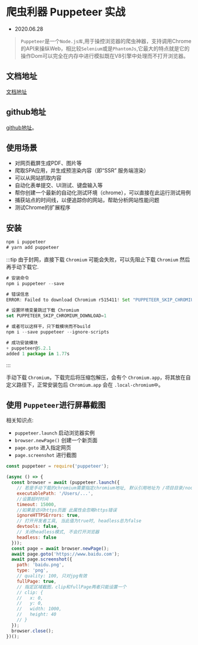 # 爬虫利器 Puppeteer 实战

- 2020.06.28

> `Puppeteer`是一个`Node.js库`,用于操控浏览器的爬虫神器，支持调用Chrome的API来操纵Web，相比较`Selenium`或是`PhantomJs`,它最大的特点就是它的操作Dom可以完全在内存中进行模拟既在V8引擎中处理而不打开浏览器。

## 文档地址

[文档地址](https://zhaoqize.github.io/puppeteer-api-zh_CN/)

## github地址

[github地址](https://github.com/puppeteer/puppeteer)。

## 使用场景

- 对网页截屏生成PDF、图片等
- 爬取SPA应用，并生成预渲染内容（即“SSR” 服务端渲染）
- 可以从网站抓取内容
- 自动化表单提交、UI测试、键盘输入等
- 帮你创建一个最新的自动化测试环境（chrome），可以直接在此运行测试用例
- 捕获站点的时间线，以便追踪你的网站，帮助分析网站性能问题
- 测试Chrome的扩展程序

## 安装

```js
npm i puppeteer
# yarn add puppeteer
```

:::tip
由于封网，直接下载 `Chromium` 可能会失败，可以先阻止下载 `Chromium` 然后再手动下载它.

```js
# 安装命令
npm i puppeteer --save

# 错误信息
ERROR: Failed to download Chromium r515411! Set "PUPPETEER_SKIP_CHROMIUM_DOWNLOAD" env variable to skip download.

# 设置环境变量跳过下载 Chromium
set PUPPETEER_SKIP_CHROMIUM_DOWNLOAD=1 

# 或者可以这样干，只下载模块而不build
npm i --save puppeteer --ignore-scripts

# 成功安装模块
+ puppeteer@5.2.1
added 1 package in 1.77s
```
:::

手动下载 `Chromium`，下载完后将压缩包解压，会有个 `Chromium.app`，将其放在自定义路径下，正常安装包后 `Chromium.app` 会在 `.local-chromium中`。


## 使用 `Puppeteer`进行屏幕截图

相关知识点:

- `puppeteer.launch` 启动浏览器实例
- `browser.newPage()` 创建一个新页面
- `page.goto` 进入指定网页
- `page.screenshot` 进行截图

```js
const puppeteer = require('puppeteer');

(async () => {
  const browser = await (puppeteer.launch({
    // 若是手动下载的chromium需要指定chromium地址, 默认引用地址为 /项目目录/node_modules/puppeteer/.local-chromium/
    executablePath: '/Users/...',
    //设置超时时间
    timeout: 15000,
    //如果是访问https页面 此属性会忽略https错误
    ignoreHTTPSErrors: true,
    // 打开开发者工具, 当此值为true时, headless总为false
    devtools: false,
    // 关闭headless模式, 不会打开浏览器
    headless: false
  }));
  const page = await browser.newPage();
  await page.goto('https://www.baidu.com');
  await page.screenshot({
    path: 'baidu.png',
    type: 'png',
    // quality: 100, 只对jpg有效
    fullPage: true,
    // 指定区域截图，clip和fullPage两者只能设置一个
    // clip: {
    //   x: 0,
    //   y: 0,
    //   width: 1000,
    //   height: 40
    // }
  });
  browser.close();
})();
```